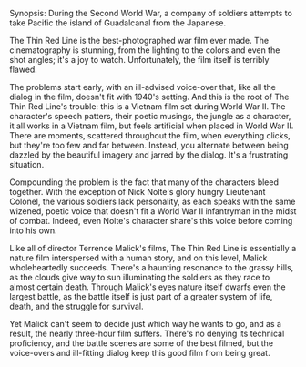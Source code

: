 Synopsis: During the Second World War, a company of soldiers attempts to take Pacific the island of Guadalcanal from the Japanese.

The Thin Red Line is the best-photographed war film ever made. The cinematography is stunning, from the lighting to the colors and even the shot angles; it's a joy to watch. Unfortunately, the film itself is terribly flawed.

The problems start early, with an ill-advised voice-over that, like all the dialog in the film, doesn't fit with 1940's setting. And this is the root of The Thin Red Line's trouble: this is a Vietnam film set during World War II. The character's speech patters, their poetic musings, the jungle as a character, it all works in a Vietnam film, but feels artificial when placed in World War II. There are moments, scattered throughout the film, when everything clicks, but they're too few and far between. Instead, you alternate between being dazzled by the beautiful imagery and jarred by the dialog. It's a frustrating situation.

Compounding the problem is the fact that many of the characters bleed together. With the exception of Nick Nolte's glory hungry Lieutenant Colonel, the various soldiers lack personality, as each speaks with the same wizened, poetic voice that doesn't fit a World War II infantryman in the midst of combat. Indeed, even Nolte's character share's this voice before coming into his own.

Like all of director Terrence Malick's films, The Thin Red Line is essentially a nature film interspersed with a human story, and on this level, Malick wholeheartedly succeeds. There's a haunting resonance to the grassy hills, as the clouds give way to sun illuminating the soldiers as they race to almost certain death. Through Malick's eyes nature itself dwarfs even the largest battle, as the battle itself is just part of a greater system of life, death, and the struggle for survival.

Yet Malick can't seem to decide just which way he wants to go, and as a result, the nearly three-hour film suffers. There's no denying its technical proficiency, and the battle scenes are some of the best filmed, but the voice-overs and ill-fitting dialog keep this good film from being great.
